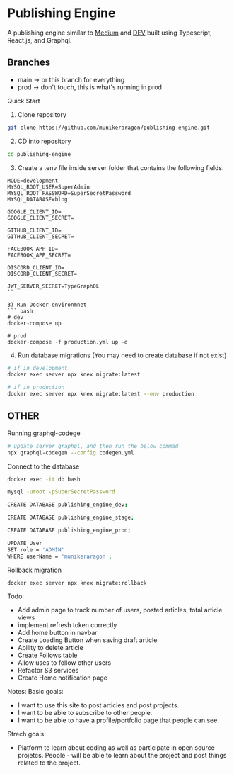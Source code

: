 # Publishing Engine
A publishing engine similar to [Medium](https://medium.com/) and [DEV](https://dev.to/) built using
Typescript, React.js, and Graphql.

## Branches 
- main -> pr this branch for everything
- prod -> don't touch, this is what's running in prod


Quick Start
1) Clone repository
``` bash 
git clone https://github.com/munikeraragon/publishing-engine.git
```

2) CD into repository
``` bash
cd publishing-engine
```

3) Create a .env file inside server folder that contains the following fields.
```
MODE=development
MYSQL_ROOT_USER=SuperAdmin
MYSQL_ROOT_PASSWORD=SuperSecretPassword
MYSQL_DATABASE=blog

GOOGLE_CLIENT_ID=
GOOGLE_CLIENT_SECRET=

GITHUB_CLIENT_ID= 
GITHUB_CLIENT_SECRET=

FACEBOOK_APP_ID=
FACEBOOK_APP_SECRET=

DISCORD_CLIENT_ID=
DISCORD_CLIENT_SECRET=

JWT_SERVER_SECRET=TypeGraphQL
``

3) Run Docker environmnet
``` bash
# dev
docker-compose up

# prod
docker-compose -f production.yml up -d
```

4) Run database migrations (You may need to create database if not exist)
``` bash
# if in development
docker exec server npx knex migrate:latest

# if in production
docker exec server npx knex migrate:latest --env production
```


## OTHER

Running graphql-codege
``` bash
# update server graphql, and then run the below commad
npx graphql-codegen --config codegen.yml
```

Connect to the database
``` bash
docker exec -it db bash

mysql -uroot -pSuperSecretPassword

CREATE DATABASE publishing_engine_dev;

CREATE DATABASE publishing_engine_stage;

CREATE DATABASE publishing_engine_prod;

UPDATE User
SET role = 'ADMIN'
WHERE userName = 'munikeraragon';
```

Rollback migration
``` bash
docker exec server npx knex migrate:rollback
```

Todo:
- Add admin page to track number of users, posted articles, total article views
- implement refresh token correctly
- Add home button in navbar
- Create Loading Button when saving draft article
- Ability to delete article
- Create Follows table
- Allow uses to follow other users
- Refactor S3 services
- Create Home notification page


Notes:
Basic goals:
- I want to use this site to post articles and post projects.
- I want to be able to subscribe to other people.
- I want to be able to have a profile/portfolio page that people can see.

Strech goals:
- Platform to learn about coding as well as participate in open source projetcs.
 People - will be able to learn about the project and post things related to the project.